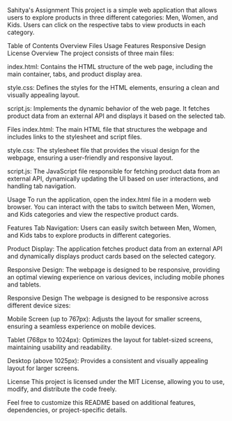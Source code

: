 Sahitya's Assignment
This project is a simple web application that allows users to explore products in three different categories: Men, Women, and Kids. Users can click on the respective tabs to view products in each category.

Table of Contents
Overview
Files
Usage
Features
Responsive Design
License
Overview
The project consists of three main files:

index.html: Contains the HTML structure of the web page, including the main container, tabs, and product display area.

style.css: Defines the styles for the HTML elements, ensuring a clean and visually appealing layout.

script.js: Implements the dynamic behavior of the web page. It fetches product data from an external API and displays it based on the selected tab.

Files
index.html: The main HTML file that structures the webpage and includes links to the stylesheet and script files.

style.css: The stylesheet file that provides the visual design for the webpage, ensuring a user-friendly and responsive layout.

script.js: The JavaScript file responsible for fetching product data from an external API, dynamically updating the UI based on user interactions, and handling tab navigation.

Usage
To run the application, open the index.html file in a modern web browser. You can interact with the tabs to switch between Men, Women, and Kids categories and view the respective product cards.

Features
Tab Navigation: Users can easily switch between Men, Women, and Kids tabs to explore products in different categories.

Product Display: The application fetches product data from an external API and dynamically displays product cards based on the selected category.

Responsive Design: The webpage is designed to be responsive, providing an optimal viewing experience on various devices, including mobile phones and tablets.

Responsive Design
The webpage is designed to be responsive across different device sizes:

Mobile Screen (up to 767px): Adjusts the layout for smaller screens, ensuring a seamless experience on mobile devices.

Tablet (768px to 1024px): Optimizes the layout for tablet-sized screens, maintaining usability and readability.

Desktop (above 1025px): Provides a consistent and visually appealing layout for larger screens.

License
This project is licensed under the MIT License, allowing you to use, modify, and distribute the code freely.

Feel free to customize this README based on additional features, dependencies, or project-specific details.
